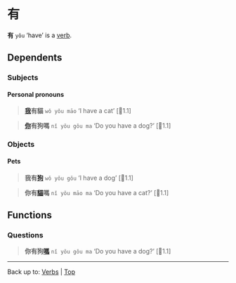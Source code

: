 # 有

**有** `yǒu` ‘have’ is a [verb](index.md).

## Dependents

### Subjects

#### Personal pronouns

> **[我](../pronouns/我.md)有貓** `wǒ yǒu māo` ‘I have a cat’ \[🦉1.1\]

> **[你](../pronouns/你.md)有狗嗎** `nǐ yǒu gǒu ma` ‘Do you have a dog?’ \[🦉1.1\]

### Objects

#### Pets

> **我有[狗](../nouns/狗.md)** `wǒ yǒu gǒu` ‘I have a dog’ \[🦉1.1\]

> **你有[貓](../nouns/貓.md)嗎** `nǐ yǒu māo ma` ‘Do you have a cat?’ \[🦉1.1\]

## Functions

### Questions

> **你有狗[嗎](../other/嗎.md)** `nǐ yǒu gǒu ma` ‘Do you have a dog?’ \[🦉1.1\]

----

Back up to: [Verbs](index.md) | [Top](../index.md)
